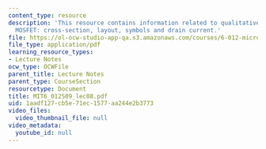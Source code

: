 ```yaml
---
content_type: resource
description: 'This resource contains information related to qualitative operation,
  MOSFET: cross-section, layout, symbols and drain current.'
file: https://ol-ocw-studio-app-qa.s3.amazonaws.com/courses/6-012-microelectronic-devices-and-circuits-spring-2009/1aadf127cb5e71ec1577aa244e2b3773_MIT6_012S09_lec08.pdf
file_type: application/pdf
learning_resource_types:
- Lecture Notes
ocw_type: OCWFile
parent_title: Lecture Notes
parent_type: CourseSection
resourcetype: Document
title: MIT6_012S09_lec08.pdf
uid: 1aadf127-cb5e-71ec-1577-aa244e2b3773
video_files:
  video_thumbnail_file: null
video_metadata:
  youtube_id: null
---
```

